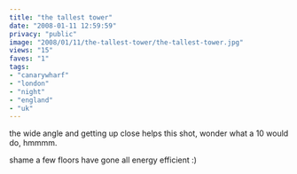 ```yaml
---
title: "the tallest tower"
date: "2008-01-11 12:59:59"
privacy: "public"
image: "2008/01/11/the-tallest-tower/the-tallest-tower.jpg"
views: "15"
faves: "1"
tags:
- "canarywharf"
- "london"
- "night"
- "england"
- "uk"
---
```

the wide angle and getting up close helps this shot, wonder what a 10 would do, hmmmm.

shame a few floors have gone all energy efficient :)

